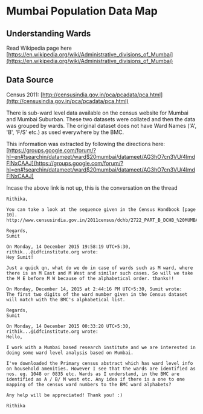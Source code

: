 
# Mumbai Population Data Map




## Understanding Wards

Read Wikipedia page here [https://en.wikipedia.org/wiki/Administrative_divisions_of_Mumbai](https://en.wikipedia.org/wiki/Administrative_divisions_of_Mumbai)

## Data Source

Census 2011: [http://censusindia.gov.in/pca/pcadata/pca.html](http://censusindia.gov.in/pca/pcadata/pca.html)

There is sub-ward level data available on the census website for Mumbai and Mumbai Suburban. These two datasets were collated and then the data was grouped by wards. 
The original dataset does not have Ward Names ('A', 'B', 'F/S' etc.) as used everywhere by the BMC. 

This information was extracted by following the directions here: [https://groups.google.com/forum/?hl=en#!searchin/datameet/ward$20mumbai/datameet/AG3hO7cn3VU/4lmdFlNxCAAJ](https://groups.google.com/forum/?hl=en#!searchin/datameet/ward$20mumbai/datameet/AG3hO7cn3VU/4lmdFlNxCAAJ)

Incase the above link is not up, this is the conversation on the thread

> 
    Rithika,

    You can take a look at the sequence given in the Census Handbook [page 10].
    http://www.censusindia.gov.in/2011census/dchb/2722_PART_B_DCHB_%20MUMBAI%20(SUBURBAN).pdf

    Regards,
    Sumit
>
    On Monday, 14 December 2015 19:58:19 UTC+5:30, rithik...@idfcinstitute.org wrote:
    Hey Sumit!

    Just a quick qn, what do we do in case of wards such as M ward, where there is an M East and M West and similar such cases. So will we take the M E before M W because of the alphabetical order. thanks!!
>
    On Monday, December 14, 2015 at 2:44:16 PM UTC+5:30, Sumit wrote:
    The first two digits of the ward number given in the Census dataset will match with the BMC's alphabetical list. 

    Regards,
    Sumit
>
    On Monday, 14 December 2015 00:33:20 UTC+5:30, rithik...@idfcinstitute.org wrote:
    Hello, 

    I work with a Mumbai based research institute and we are interested in doing some ward level analysis based on Mumbai. 

    I've downloaded the Primary census abstract which has ward level info on household amenities. However I see that the wards are identified as nos. eg. 1048 or 0835 etc. Wards as I understand, in the BMC are identified as A / B/ M west etc. Any idea if there is a one to one mapping of the census ward numbers to the BMC ward alphabets? 

    Any help will be appreciated! Thank you! :) 

    Rithika 

